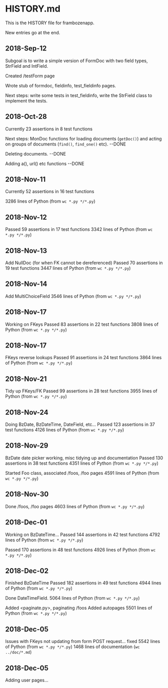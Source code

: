 # HISTORY.md

This is the HISTORY file for frambozenapp.

New entries go at the end.

## 2018-Sep-12

Subgoal is to write a simple version of FormDoc with two field types,
StrField and IntField.

Created /testForm page

Wrote stub of formdoc, fieldinfo, test_fieldinfo pages.

Next steps: write some tests in test_fieldinfo, write the StrField
class to implement the tests.

## 2018-Oct-28

Currently 23 assertions in 8 test functions

Next steps: MonDoc functions for loading documents (`getDoc()`)
and acting on groups of documents (`find()`, `find_one()` etc). --DONE

Deleting documents.  --DONE

Adding a(), url() etc functions  --DONE

## 2018-Nov-11 

Currently 52 assertions in 16 test functions

3286 lines of Python (from `wc *.py */*.py`)

## 2018-Nov-12

Passed 59 assertions in 17 test functions
3342 lines of Python (from `wc *.py */*.py`)

## 2018-Nov-13

Add NullDoc (for when FK cannot be dereferenced)
Passed 70 assertions in 19 test functions
3447 lines of Python (from `wc *.py */*.py`)

## 2018-Nov-14

Add MultiChoiceField
3546 lines of Python (from `wc *.py */*.py`)

## 2018-Nov-17

Working on FKeys
Passed 83 assertions in 22 test functions
3808 lines of Python (from `wc *.py */*.py`)

## 2018-Nov-17

FKeys reverse lookups
Passed 91 assertions in 24 test functions
3864 lines of Python (from `wc *.py */*.py`)

## 2018-Nov-21

Tidy up FKeys/FK
Passed 99 assertions in 28 test functions
3955 lines of Python (from `wc *.py */*.py`)

## 2018-Nov-24

Doing BzDate, BzDateTime, DateField, etc...
Passed 123 assertions in 37 test functions
4126 lines of Python (from `wc *.py */*.py`)

## 2018-Nov-29

BzDate date picker working, misc tidying up and documentation
Passed 130 assertions in 38 test functions 
4351 lines of Python (from `wc *.py */*.py`)

Started Foo class, associated /foos, /foo pages
4591 lines of Python (from `wc *.py */*.py`)

## 2018-Nov-30

Done /foos, /foo pages
4603 lines of Python (from `wc *.py */*.py`)

## 2018-Dec-01

Working on BzDateTime...
Passed 144 assertions in 42 test functions
4792 lines of Python (from `wc *.py */*.py`)

Passed 170 assertions in 48 test functions
4926 lines of Python (from `wc *.py */*.py`)


## 2018-Dec-02

Finished BzDateTime
Passed 182 assertions in 49 test functions
4944 lines of Python (from `wc *.py */*.py`)

Done DateTimeField.
5064 lines of Python (from `wc *.py */*.py`)

Added <paginate.py>, paginating /foos
Added autopages
5501 lines of Python (from `wc *.py */*.py`)

## 2018-Dec-05

Issues with FKeys not updating from form POST request...
fixed
5542 lines of Python (from `wc *.py */*.py`)
1468 lines of documentation (`wc ../doc/*.md`)

## 2018-Dec-05

Adding user pages...











